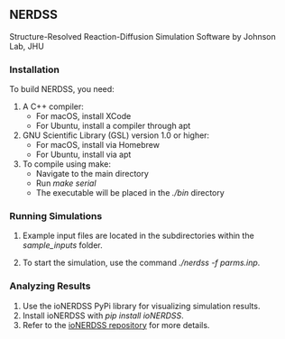 ## NERDSS

Structure-Resolved Reaction-Diffusion Simulation Software by Johnson Lab, JHU

### Installation

To build NERDSS, you need:

1. A C++ compiler:
    - For macOS, install XCode
    - For Ubuntu, install a compiler through apt
2. GNU Scientific Library (GSL) version 1.0 or higher:
    - For macOS, install via Homebrew
    - For Ubuntu, install via apt
3. To compile using make:
    - Navigate to the main directory
    - Run *make serial*
    - The executable will be placed in the *./bin* directory

### Running Simulations

1. Example input files are located in the subdirectories within the *sample_inputs* folder.

2. To start the simulation, use the command *./nerdss -f parms.inp*.

### Analyzing Results

1. Use the ioNERDSS PyPi library for visualizing simulation results.
2. Install ioNERDSS with *pip install ioNERDSS*.
3. Refer to the [ioNERDSS repository](https://github.com/mjohn218/io_nerdss) for more details.
